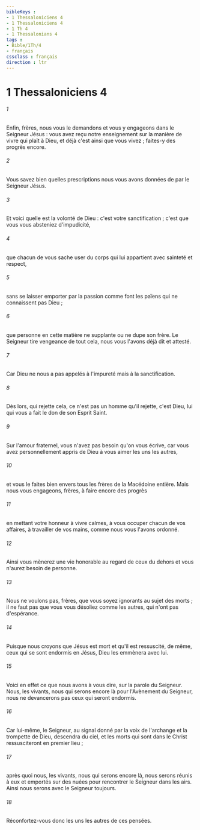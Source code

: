 ```yaml
---
bibleKeys : 
- 1 Thessaloniciens 4
- 1 Thessaloniciens 4
- 1 Th 4
- 1 Thessalonians 4
tags : 
- Bible/1Th/4
- français
cssclass : français
direction : ltr
---
```


# 1 Thessaloniciens 4

###### 1
Enfin, frères, nous vous le demandons et vous y engageons dans le Seigneur Jésus : vous avez reçu notre enseignement sur la manière de vivre qui plaît à Dieu, et déjà c'est ainsi que vous vivez ; faites-y des progrès encore. 
###### 2
Vous savez bien quelles prescriptions nous vous avons données de par le Seigneur Jésus. 
###### 3
Et voici quelle est la volonté de Dieu : c'est votre sanctification ; c'est que vous vous absteniez d'impudicité, 
###### 4
que chacun de vous sache user du corps qui lui appartient avec sainteté et respect, 
###### 5
sans se laisser emporter par la passion comme font les païens qui ne connaissent pas Dieu ; 
###### 6
que personne en cette matière ne supplante ou ne dupe son frère. Le Seigneur tire vengeance de tout cela, nous vous l'avons déjà dit et attesté. 
###### 7
Car Dieu ne nous a pas appelés à l'impureté mais à la sanctification. 
###### 8
Dès lors, qui rejette cela, ce n'est pas un homme qu'il rejette, c'est Dieu, lui qui vous a fait le don de son Esprit Saint. 
###### 9
Sur l'amour fraternel, vous n'avez pas besoin qu'on vous écrive, car vous avez personnellement appris de Dieu à vous aimer les uns les autres, 
###### 10
et vous le faites bien envers tous les frères de la Macédoine entière. Mais nous vous engageons, frères, à faire encore des progrès 
###### 11
en mettant votre honneur à vivre calmes, à vous occuper chacun de vos affaires, à travailler de vos mains, comme nous vous l'avons ordonné. 
###### 12
Ainsi vous mènerez une vie honorable au regard de ceux du dehors et vous n'aurez besoin de personne. 
###### 13
Nous ne voulons pas, frères, que vous soyez ignorants au sujet des morts ; il ne faut pas que vous vous désoliez comme les autres, qui n'ont pas d'espérance. 
###### 14
Puisque nous croyons que Jésus est mort et qu'il est ressuscité, de même, ceux qui se sont endormis en Jésus, Dieu les emmènera avec lui. 
###### 15
Voici en effet ce que nous avons à vous dire, sur la parole du Seigneur. Nous, les vivants, nous qui serons encore là pour l'Avènement du Seigneur, nous ne devancerons pas ceux qui seront endormis. 
###### 16
Car lui-même, le Seigneur, au signal donné par la voix de l'archange et la trompette de Dieu, descendra du ciel, et les morts qui sont dans le Christ ressusciteront en premier lieu ; 
###### 17
après quoi nous, les vivants, nous qui serons encore là, nous serons réunis à eux et emportés sur des nuées pour rencontrer le Seigneur dans les airs. Ainsi nous serons avec le Seigneur toujours. 
###### 18
Réconfortez-vous donc les uns les autres de ces pensées. 
